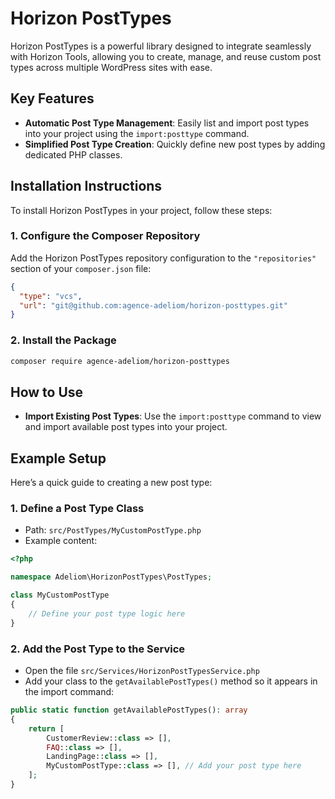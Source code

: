 # Horizon PostTypes

Horizon PostTypes is a powerful library designed to integrate seamlessly with Horizon Tools, allowing you to create, manage, and reuse custom post types across multiple WordPress sites with ease.

## Key Features

- **Automatic Post Type Management**: Easily list and import post types into your project using the `import:posttype` command.
- **Simplified Post Type Creation**: Quickly define new post types by adding dedicated PHP classes.

## Installation Instructions

To install Horizon PostTypes in your project, follow these steps:

### 1. Configure the Composer Repository

Add the Horizon PostTypes repository configuration to the `"repositories"` section of your `composer.json` file:

```json
{
  "type": "vcs",
  "url": "git@github.com:agence-adeliom/horizon-posttypes.git"
}
```

### 2. Install the Package

```bash
composer require agence-adeliom/horizon-posttypes
```

## How to Use

- **Import Existing Post Types**: Use the `import:posttype` command to view and import available post types into your project.

## Example Setup

Here’s a quick guide to creating a new post type:

### 1. Define a Post Type Class
- Path: `src/PostTypes/MyCustomPostType.php`
- Example content:

```php
<?php

namespace Adeliom\HorizonPostTypes\PostTypes;

class MyCustomPostType
{
    // Define your post type logic here
}
```

### 2. Add the Post Type to the Service
- Open the file `src/Services/HorizonPostTypesService.php`
- Add your class to the `getAvailablePostTypes()` method so it appears in the import command:

```php
public static function getAvailablePostTypes(): array
{
    return [
        CustomerReview::class => [],
        FAQ::class => [],
        LandingPage::class => [],
        MyCustomPostType::class => [], // Add your post type here
    ];
}
```
